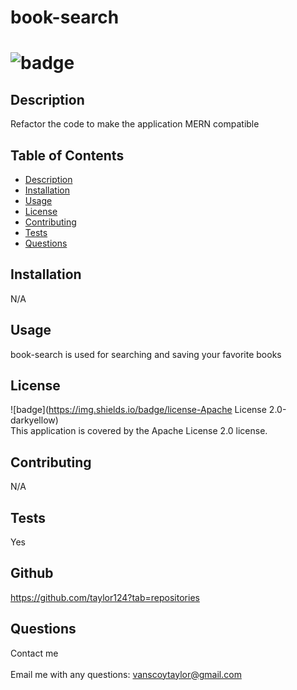 <h1>book-search <h1>

  ![badge](https://img.shields.io/badge/License-Apache%20License%202.0-blue.svg)


  ## <h2>Description</h2>
  Refactor the code to make the application MERN compatible

  ## Table of Contents
  - [Description](#description)
  - [Installation](#installation)
  - [Usage](#usage)
  - [License](#license)
  - [Contributing](#contributing)
  - [Tests](#tests)
  - [Questions](#questions)

  ## Installation
  N/A

  ## Usage
  book-search is used for searching and saving your favorite books

  ## License
  ![badge](https://img.shields.io/badge/license-Apache License 2.0-darkyellow)
  <br />
  This application is covered by the Apache License 2.0 license.

  ## Contributing
  N/A

  ## Tests
  Yes
  
  ## Github
  https://github.com/taylor124?tab=repositories

  ## <h2 >Questions</h2>
  Contact me<br />
  <br />
  Email me with any questions: vanscoytaylor@gmail.com<br /><br />

